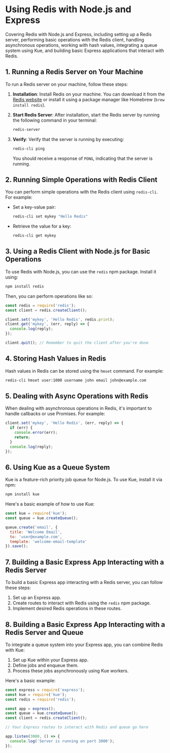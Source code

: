 # Using Redis with Node.js and Express

Covering Redis with Node.js and Express, including setting up a Redis server, performing basic operations with the Redis client, handling asynchronous operations, working with hash values, integrating a queue system using Kue, and building basic Express applications that interact with Redis.

## 1. Running a Redis Server on Your Machine

To run a Redis server on your machine, follow these steps:

1. **Installation**: Install Redis on your machine. You can download it from the [Redis website](https://redis.io/download) or install it using a package manager like Homebrew (`brew install redis`).

2. **Start Redis Server**: After installation, start the Redis server by running the following command in your terminal:
    ```bash
    redis-server
    ```

3. **Verify**: Verify that the server is running by executing:
    ```bash
    redis-cli ping
    ```

    You should receive a response of `PONG`, indicating that the server is running.

## 2. Running Simple Operations with Redis Client

You can perform simple operations with the Redis client using `redis-cli`. For example:

- Set a key-value pair:
    ```bash
    redis-cli set mykey "Hello Redis"
    ```

- Retrieve the value for a key:
    ```bash
    redis-cli get mykey
    ```

## 3. Using a Redis Client with Node.js for Basic Operations

To use Redis with Node.js, you can use the `redis` npm package. Install it using:
```bash
npm install redis
```

Then, you can perform operations like so:

```javascript
const redis = require('redis');
const client = redis.createClient();

client.set('mykey', 'Hello Redis', redis.print);
client.get('mykey', (err, reply) => {
  console.log(reply);
});

client.quit(); // Remember to quit the client after you're done
```

## 4. Storing Hash Values in Redis

Hash values in Redis can be stored using the `hmset` command. For example:
```bash
redis-cli hmset user:1000 username john email john@example.com
```

## 5. Dealing with Async Operations with Redis

When dealing with asynchronous operations in Redis, it's important to handle callbacks or use Promises. For example:
```javascript
client.set('mykey', 'Hello Redis', (err, reply) => {
  if (err) {
    console.error(err);
    return;
  }
  console.log(reply);
});
```

## 6. Using Kue as a Queue System

Kue is a feature-rich priority job queue for Node.js. To use Kue, install it via npm:
```bash
npm install kue
```

Here's a basic example of how to use Kue:

```javascript
const kue = require('kue');
const queue = kue.createQueue();

queue.create('email', {
  title: 'Welcome Email',
  to: 'user@example.com',
  template: 'welcome-email-template'
}).save();
```

## 7. Building a Basic Express App Interacting with a Redis Server

To build a basic Express app interacting with a Redis server, you can follow these steps:

1. Set up an Express app.
2. Create routes to interact with Redis using the `redis` npm package.
3. Implement desired Redis operations in these routes.

## 8. Building a Basic Express App Interacting with a Redis Server and Queue

To integrate a queue system into your Express app, you can combine Redis with Kue:

1. Set up Kue within your Express app.
2. Define jobs and enqueue them.
3. Process these jobs asynchronously using Kue workers.

Here's a basic example:

```javascript
const express = require('express');
const kue = require('kue');
const redis = require('redis');

const app = express();
const queue = kue.createQueue();
const client = redis.createClient();

// Your Express routes to interact with Redis and queue go here

app.listen(3000, () => {
  console.log('Server is running on port 3000');
});
```